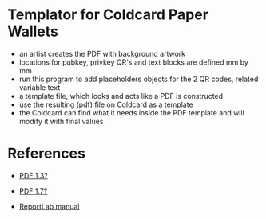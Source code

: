 # Templator for Coldcard Paper Wallets

- an artist creates the PDF with background artwork
- locations for pubkey, privkey QR's and text blocks are defined mm by mm
- run this program to add placeholders objects for the 2 QR codes, related variable text
- a template file, which looks and acts like a PDF is constructed
- use the resulting (pdf) file on Coldcard as a template
- the Coldcard can find what it needs inside the PDF template and will modify it with final values

# References

- [PDF 1.3?](https://www.adobe.com/content/dam/acom/en/devnet/pdf/pdfs/pdf_reference_archives/PDFReference.pdf)
- [PDF 1.7?](https://www.adobe.com/content/dam/acom/en/devnet/pdf/pdfs/PDF32000_2008.pdf)

- [ReportLab manual](https://www.reportlab.com/docs/reportlab-userguide.pdf)
